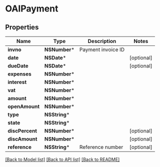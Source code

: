 # OAIPayment

## Properties
Name | Type | Description | Notes
------------ | ------------- | ------------- | -------------
**invno** | **NSNumber*** | Payment invoice ID | 
**date** | **NSDate*** |  | [optional] 
**dueDate** | **NSDate*** |  | [optional] 
**expenses** | **NSNumber*** |  | 
**interest** | **NSNumber*** |  | 
**vat** | **NSNumber*** |  | 
**amount** | **NSNumber*** |  | 
**openAmount** | **NSNumber*** |  | 
**type** | **NSString*** |  | 
**state** | **NSString*** |  | 
**discPercent** | **NSNumber*** |  | [optional] 
**discAmount** | **NSNumber*** |  | [optional] 
**reference** | **NSString*** | Reference number | [optional] 

[[Back to Model list]](../README.md#documentation-for-models) [[Back to API list]](../README.md#documentation-for-api-endpoints) [[Back to README]](../README.md)


